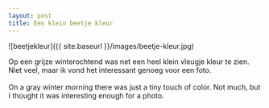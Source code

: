 ```yaml
---
layout: post
title: Een klein beetje kleur
---
```


![beetjekleur]({{ site.baseurl }}/images/beetje-kleur.jpg)

Op een grijze winterochtend was net een heel klein vleugje kleur te zien. Niet veel, maar ik vond het interessant genoeg voor een foto.
<br><br>
On a gray winter morning there was just a tiny touch of color. Not much, but I thought it was interesting enough for a photo.
